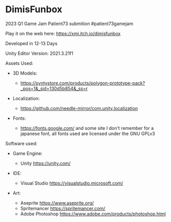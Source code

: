 # DimisFunbox
2023 Q1 Game Jam Patient73 submition #patient73gamejam

Play it on the web here: https://xmi.itch.io/dimisfunbox

Developed in 12-13 Days

Unity Editor Version: 2021.3.21f1

Assets Used:
- 3D Models:
  - https://syntystore.com/products/polygon-prototype-pack?_pos=1&_sid=130d5b854&_ss=r

- Localization:
  - https://github.com/needle-mirror/com.unity.localization

- Fonts:
  - https://fonts.google.com/ and some site I don't remember for a japanese font, all fonts used are licensed under the GNU GPLv3

Software used:

- Game Engine:
  - Unity https://unity.com/
    
- IDE:
  - Visual Studio https://visualstudio.microsoft.com/
  
- Art:
  - Aseprite https://www.aseprite.org/
  - Spritemancer https://spritemancer.com/
  - Adobe Photoshop https://www.adobe.com/products/photoshop.html
